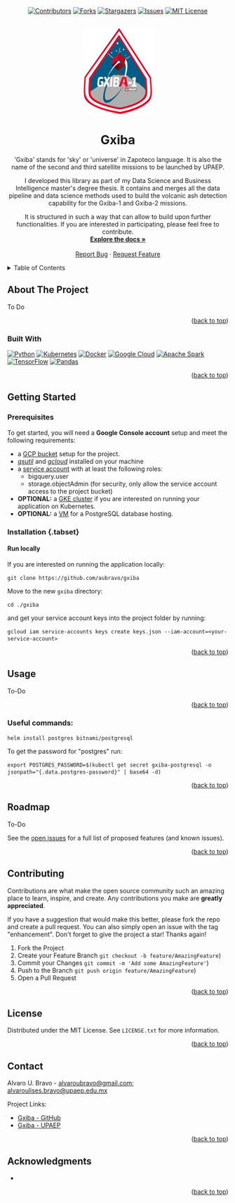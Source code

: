 
<a name="readme-top"></a>

<div align="center">

[![Contributors][contributors-shield]][contributors-url]
[![Forks][forks-shield]][forks-url]
[![Stargazers][stars-shield]][stars-url]
[![Issues][issues-shield]][issues-url]
[![MIT License][license-shield]][license-url]

</div>


<!-- PROJECT LOGO -->
<br />
<div align="center">
  <a href="https://github.com/aubravo/gxiba">
    <img src="docs/images/mission-logo.png" alt="Mission Logo" width="156" height="195">
  </a>

<h1 align="center">Gxiba</h1>

  <p align="center">
'Gxiba' stands for 'sky' or 'universe' in Zapoteco language. It is also the name of the second and third satellite missions to be launched by UPAEP.

I developed this library as part of my Data Science and Business Intelligence master's degree thesis. It contains and merges all the data pipeline and data science methods used to build the volcanic ash detection capability for the Gxiba-1 and Gxiba-2 missions.

It is structured in such a way that can allow to build upon further functionalities. If you are interested in participating, please feel free to contribute.
    <br />
    <a href="https://github.com/aubravo/gxiba"><strong>Explore the docs »</strong></a>
    <br />
    <br />
    <a href="https://github.com/aubravo/gxiba/issues">Report Bug</a>
    ·
    <a href="https://github.com/aubravo/gxiba/issues">Request Feature</a>
  </p>
</div>

<!-- TABLE OF CONTENTS -->
<details>
  <summary>Table of Contents</summary>
  <ol>
    <li>
      <a href="#about-the-project">About The Project</a>
      <ul>
        <li><a href="#built-with">Built With</a></li>
      </ul>
    </li>
    <li>
      <a href="#getting-started">Getting Started</a>
      <ul>
        <li><a href="#prerequisites">Prerequisites</a></li>
        <li><a href="#installation">Installation</a></li>
      </ul>
    </li>
    <li><a href="#usage">Usage</a></li>
    <li><a href="#roadmap">Roadmap</a></li>
    <li><a href="#contributing">Contributing</a></li>
    <li><a href="#license">License</a></li>
    <li><a href="#contact">Contact</a></li>
    <li><a href="#acknowledgments">Acknowledgments</a></li>
  </ol>
</details>

## About The Project

To Do

<p align="right">(<a href="#readme-top">back to top</a>)</p>

### Built With

[![Python][Python.org]][Python-url]
[![Kubernetes][Kubernetes.io]][Kubernetes-url]
[![Docker][Docker.com]][Docker-url]
[![Google Cloud][cloud.google.com]][cloud-url]
[![Apache Spark][spark.apache.org]][spark-url]
[![TensorFlow][tensorflow.org]][tensorflow-url]
[![Pandas][pandas.pydata.org]][pandas-url]

<p align="right">(<a href="#readme-top">back to top</a>)</p>

## Getting Started

### Prerequisites

To get started, you will need a **Google Console account** setup and meet the following requirements:
- a [GCP bucket](https://cloud.google.com/storage/docs/creating-buckets) setup for the project.
- [_gsutil_](https://cloud.google.com/storage/docs/gsutil_install) and [_gcloud_](https://cloud.google.com/sdk/docs/install) installed on your machine
- a [service account](https://cloud.google.com/iam/docs/creating-managing-service-accounts) with at least the following roles:
  - bigquery.user
  - storage.objectAdmin (for security, only allow the service account access to the project bucket)
- **OPTIONAL:** a [GKE cluster](https://cloud.google.com/kubernetes-engine/docs/deploy-app-cluster) if you are interested on running your application on Kubernetes.
- **OPTIONAL:** a [VM]() for a PostgreSQL database hosting.

### Installation {.tabset}

#### Run locally 
If you are interested on running the application locally:
```commandline
git clone https://github.com/aubravo/gxiba
```
Move to the new `gxiba` directory:
```commandline
cd ./gxiba
```
and get your service account keys into the project folder by running:
```commandline
gcloud iam service-accounts keys create keys.json --iam-account=<your-service-account>
```

<p align="right">(<a href="#readme-top">back to top</a>)</p>

## Usage

To-Do

<p align="right">(<a href="#readme-top">back to top</a>)</p>

### Useful commands: ###

```commandline
helm install postgres bitnami/postgresql
```
To get the password for "postgres" run:
```commandline
export POSTGRES_PASSWORD=$(kubectl get secret gxiba-postgresql -o jsonpath="{.data.postgres-password}" | base64 -d)
```

<p align="right">(<a href="#readme-top">back to top</a>)</p>

## Roadmap

To-Do

See the [open issues](https://github.com/aubravo/gxiba/issues) for a full list of proposed features (and known issues).

<p align="right">(<a href="#readme-top">back to top</a>)</p>

## Contributing

Contributions are what make the open source community such an amazing place to learn, inspire, and create. Any contributions you make are **greatly appreciated**.

If you have a suggestion that would make this better, please fork the repo and create a pull request. You can also simply open an issue with the tag "enhancement".
Don't forget to give the project a star! Thanks again!

1. Fork the Project
2. Create your Feature Branch `git checkout -b feature/AmazingFeature`)
3. Commit your Changes        `git commit -m 'Add some AmazingFeature'`)
4. Push to the Branch `git push origin feature/AmazingFeature`)
5. Open a Pull Request

<p align="right">(<a href="#readme-top">back to top</a>)</p>

## License

Distributed under the MIT License. See `LICENSE.txt` for more information.

<p align="right">(<a href="#readme-top">back to top</a>)</p>

## Contact

Alvaro U. Bravo - [alvaroubravo@gmail.com](mailto:alvaroubravo@gmail.com); [alvaroulises.bravo@upaep.edu.mx](mailto:alvaroulises.bravo@upaep.edu.mx)

Project Links:
* [Gxiba - GitHub](https://github.com/aubravo/gxiba)
* [Gxiba - UPAEP](https://upaep.mx/gxiba/)
<p align="right">(<a href="#readme-top">back to top</a>)</p>



<!-- ACKNOWLEDGMENTS -->
## Acknowledgments

* []()

<p align="right">(<a href="#readme-top">back to top</a>)</p>



<!-- MARKDOWN LINKS & IMAGES -->
<!-- https://www.markdownguide.org/basic-syntax/#reference-style-links -->
[contributors-shield]: https://img.shields.io/github/contributors/aubravo/gxiba.svg?style=for-the-badge
[contributors-url]: https://github.com/aubravo/gxiba/graphs/contributors
[forks-shield]: https://img.shields.io/github/forks/aubravo/gxiba.svg?style=for-the-badge
[forks-url]: https://github.com/aubravo/gxiba/network/members
[stars-shield]: https://img.shields.io/github/stars/aubravo/gxiba.svg?style=for-the-badge
[stars-url]: https://github.com/aubravo/gxiba/stargazers
[issues-shield]: https://img.shields.io/github/issues/aubravo/gxiba.svg?style=for-the-badge
[issues-url]: https://github.com/aubravo/gxiba/issues
[license-shield]: https://img.shields.io/github/license/aubravo/gxiba.svg?style=for-the-badge
[license-url]: https://github.com/aubravo/gxiba/blob/master/LICENSE.txt
[Python.org]: https://img.shields.io/badge/Python3-4B8BBE?style=for-the-badge&logo=Python&logoColor=FFD43B
[Python-url]: https://python.org 
[Kubernetes.io]: https://img.shields.io/badge/Kubernetes-326ce5?style=for-the-badge&logo=Kubernetes&logoColor=white
[Kubernetes-url]: https://kubernetes.io
[Docker.com]: https://img.shields.io/badge/Docker-0db7ed?style=for-the-badge&logo=Docker&logoColor=white
[Docker-url]: https://docker.com
[cloud.google.com]: https://img.shields.io/badge/Google_Cloud-DB4437?style=for-the-badge&logo=GoogleCloud&logoColor=F4B400
[cloud-url]: https://cloud.google.com
[spark.apache.org]: https://img.shields.io/badge/Apache_Spark-white?style=for-the-badge&logo=ApacheSpark&logoColor=E25A1C
[spark-url]: https://spark.apache.org
[tensorflow.org]: https://img.shields.io/badge/TensorFlow-425066?style=for-the-badge&logo=TensorFlow&logoColor=FF6F00
[tensorflow-url]: https://tensorflow.org
[pandas.pydata.org]: https://img.shields.io/badge/Pandas-white?style=for-the-badge&logo=Pandas&logoColor=150458
[pandas-url]: https://pandas.pydata.org/